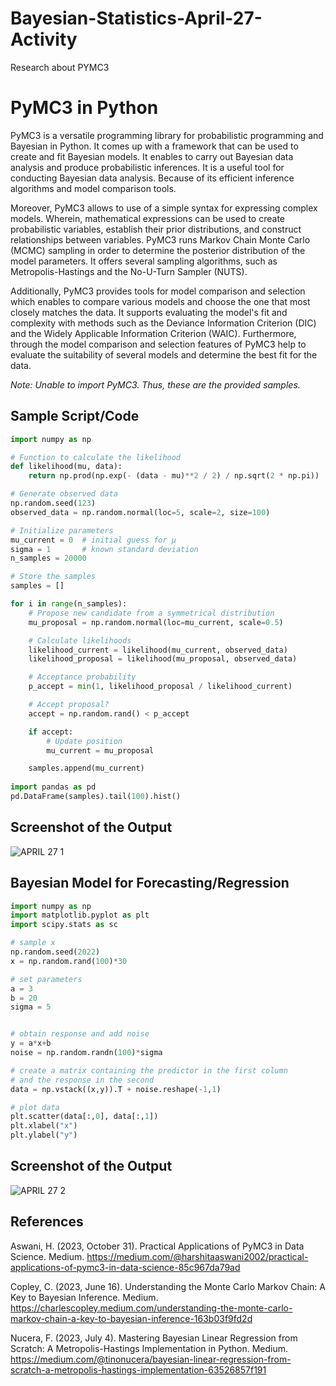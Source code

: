 # Bayesian-Statistics-April-27-Activity
Research about PYMC3

# PyMC3 in Python

PyMC3 is a versatile programming library for probabilistic programming and Bayesian in Python. It comes up with a framework that can be used to create and fit Bayesian models. It enables to carry out Bayesian data analysis and produce probabilistic inferences. It is a useful tool for conducting Bayesian data analysis. Because of its efficient inference algorithms and model comparison tools.

Moreover, PyMC3 allows to use of a simple syntax for expressing complex models. Wherein, mathematical expressions can be used to create probabilistic variables, establish their prior distributions, and construct relationships between variables. PyMC3 runs Markov Chain Monte Carlo (MCMC) sampling in order to determine the posterior distribution of the model parameters. It offers several sampling algorithms, such as Metropolis-Hastings and the No-U-Turn Sampler (NUTS).

Additionally, PyMC3 provides tools for model comparison and selection which enables to compare various models and choose the one that most closely matches the data. It supports evaluating the model's fit and complexity with methods such as the Deviance Information Criterion (DIC) and the Widely Applicable Information Criterion (WAIC). Furthermore, through the model comparison and selection features of PyMC3 help to evaluate the suitability of several models and determine the best fit for the data.


*Note: Unable to import PyMC3. Thus, these are the provided samples.*

## Sample Script/Code

```python
import numpy as np

# Function to calculate the likelihood
def likelihood(mu, data):
    return np.prod(np.exp(- (data - mu)**2 / 2) / np.sqrt(2 * np.pi))

# Generate observed data
np.random.seed(123)
observed_data = np.random.normal(loc=5, scale=2, size=100)

# Initialize parameters
mu_current = 0  # initial guess for μ
sigma = 1       # known standard deviation
n_samples = 20000

# Store the samples
samples = []

for i in range(n_samples):
    # Propose new candidate from a symmetrical distribution
    mu_proposal = np.random.normal(loc=mu_current, scale=0.5)

    # Calculate likelihoods
    likelihood_current = likelihood(mu_current, observed_data)
    likelihood_proposal = likelihood(mu_proposal, observed_data)

    # Acceptance probability
    p_accept = min(1, likelihood_proposal / likelihood_current)

    # Accept proposal?
    accept = np.random.rand() < p_accept

    if accept:
        # Update position
        mu_current = mu_proposal

    samples.append(mu_current)
    
import pandas as pd
pd.DataFrame(samples).tail(100).hist()    
```
## Screenshot of the Output

![APRIL 27 1](https://github.com/mariachrislenereis/Bayesian-Statistics-Activity-3/assets/168893458/d225f54a-4de3-4665-9fe4-2b0a05d6df05)

## Bayesian Model for Forecasting/Regression

```python
import numpy as np
import matplotlib.pyplot as plt
import scipy.stats as sc

# sample x
np.random.seed(2022)
x = np.random.rand(100)*30

# set parameters
a = 3
b = 20
sigma = 5


# obtain response and add noise
y = a*x+b
noise = np.random.randn(100)*sigma

# create a matrix containing the predictor in the first column
# and the response in the second
data = np.vstack((x,y)).T + noise.reshape(-1,1)

# plot data 
plt.scatter(data[:,0], data[:,1])
plt.xlabel("x")
plt.ylabel("y")
```

## Screenshot of the Output

![APRIL 27 2](https://github.com/mariachrislenereis/Bayesian-Statistics-Activity-3/assets/168893458/013af7d0-1496-449c-a1b0-0b916ec211e5)


## References

Aswani, H. (2023, October 31). Practical Applications of PyMC3 in Data Science. Medium. https://medium.com/@harshitaaswani2002/practical-applications-of-pymc3-in-data-science-85c967da79ad

Copley, C. (2023, June 16). Understanding the Monte Carlo Markov Chain: A Key to Bayesian Inference. Medium. https://charlescopley.medium.com/understanding-the-monte-carlo-markov-chain-a-key-to-bayesian-inference-163b03f9fd2d

Nucera, F. (2023, July 4). Mastering Bayesian Linear Regression from Scratch: A Metropolis-Hastings Implementation in Python. Medium. https://medium.com/@tinonucera/bayesian-linear-regression-from-scratch-a-metropolis-hastings-implementation-63526857f191
